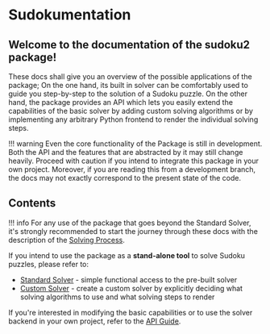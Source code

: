 # Sudokumentation

## Welcome to the documentation of the sudoku2 package!

These docs shall give you an overview of the possible applications of the package; On the one hand, its built in solver can be comfortably used to guide you step-by-step to the solution of a Sudoku puzzle. On the other hand, the package provides an API which lets you easily extend the capabilities of the basic solver by adding custom solving algorithms or by implementing any arbitrary Python frontend to render the individual solving steps. 


!!! warning 
    Even the core functionality of the Package is still in development. Both the API and the features that are abstracted by it may still change heavily. Proceed with caution if you intend to integrate this package in your own project. Moreover, if you are reading this from a development branch, the docs may not exactly correspond to the present state of the code.

## Contents

!!! info 
    For any use of the package that goes beyond the Standard Solver, it's strongly recommended to start the journey through these docs with the description of the [Solving Process](solving_process.md). 

If you intend to use the package as a **stand-alone tool** to solve Sudoku puzzles, please refer to:

- [Standard Solver](standard_solvers.md) - simple functional access to the pre-built solver
- [Custom Solver](custom_solver.md) - create a custom solver by explicitly deciding what solving algorithms to use and what solving steps to render

If you're interested in modifying the basic capabilities or to use the solver backend in your own project, refer to the [API Guide](api_guide.md).

